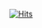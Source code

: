 [![Hits](https://hits.seeyoufarm.com/api/count/incr/badge.svg?url=https%3A%2F%2Fgithub.com%2Fyerori&count_bg=%23ADD78D&title_bg=%23555555&icon=&icon_color=%23E7E7E7&title=hits&edge_flat=false)](https://hits.seeyoufarm.com)
